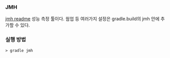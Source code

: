 ### JMH
[jmh readme](https://github.com/melix/jmh-gradle-plugin#what-plugin-version-to-use)
성능 측정 툴이다.
웜업 등 여러가지 설정은 gradle.build의 jmh 안에 추가할 수 있다.


### 실행 방법
`> gradle jmh`